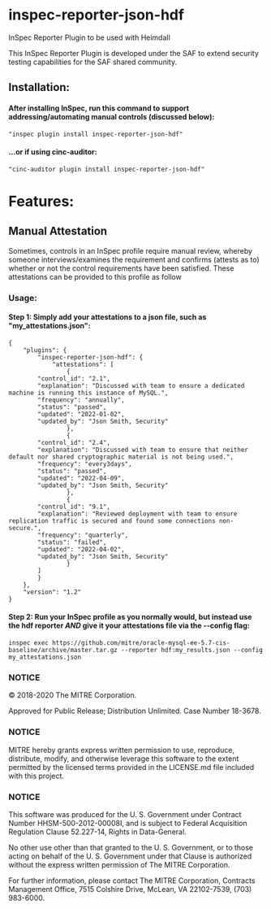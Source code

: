 # inspec-reporter-json-hdf
InSpec Reporter Plugin to be used with Heimdall

This InSpec Reporter Plugin is developed under the SAF to extend security testing capabilities for the SAF shared community.

## Installation:

#### After installing InSpec, run this command to support addressing/automating manual controls (discussed below):
```
"inspec plugin install inspec-reporter-json-hdf" 
```
#### ...or if using cinc-auditor:
```
"cinc-auditor plugin install inspec-reporter-json-hdf" 
```

# Features:

## Manual Attestation
Sometimes, controls in an InSpec profile require manual review, whereby someone interviews/examines the requirement and confirms (attests as to) whether or not the control requirements have been satisfied. These attestations can be provided to this profile as follow

### Usage:

#### Step 1: Simply add your attestations to a json file, such as "my_attestations.json":
```
{
    "plugins": {
        "inspec-reporter-json-hdf": {
            "attestations": [
                {
		"control_id": "2.1",
		"explanation": "Discussed with team to ensure a dedicated machine is running this instance of MySQL.",
		"frequency": "annually",
		"status": "passed",
		"updated": "2022-01-02",
		"updated_by": "Json Smith, Security"
                },
                {
		"control_id": "2.4",
		"explanation": "Discussed with team to ensure that neither default nor shared cryptographic material is not being used.",
		"frequency": "every3days",
		"status": "passed",
		"updated": "2022-04-09",
		"updated_by": "Json Smith, Security"
                },
                {
		"control_id": "9.1",
		"explanation": "Reviewed deployment with team to ensure replication traffic is secured and found some connections non-secure.",
		"frequency": "quarterly",
		"status": "failed",
		"updated": "2022-04-02",
		"updated_by": "Json Smith, Security"
                }
		]
        }
    },
    "version": "1.2"
}
```
#### Step 2: Run your InSpec profile as you normally would, but instead use the hdf reporter *AND* give it your attestations file via the --config flag:
```
inspec exec https://github.com/mitre/oracle-mysql-ee-5.7-cis-baseline/archive/master.tar.gz --reporter hdf:my_results.json --config my_attestations.json
```

### NOTICE

© 2018-2020 The MITRE Corporation.

Approved for Public Release; Distribution Unlimited. Case Number 18-3678.

### NOTICE

MITRE hereby grants express written permission to use, reproduce, distribute, modify, and otherwise leverage this software to the extent permitted by the licensed terms provided in the LICENSE.md file included with this project.

### NOTICE

This software was produced for the U. S. Government under Contract Number HHSM-500-2012-00008I, and is subject to Federal Acquisition Regulation Clause 52.227-14, Rights in Data-General.

No other use other than that granted to the U. S. Government, or to those acting on behalf of the U. S. Government under that Clause is authorized without the express written permission of The MITRE Corporation.

For further information, please contact The MITRE Corporation, Contracts Management Office, 7515 Colshire Drive, McLean, VA 22102-7539, (703) 983-6000.
